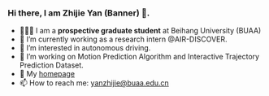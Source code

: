 ### Hi there, I am Zhijie Yan (Banner) 👋.

- 👨🏼‍💻 I am a **prospective graduate student** at Beihang University (BUAA)
- 👯 I’m currently working as a research intern @AIR-DISCOVER.
- 🌱 I’m interested in autonomous driving.
- 🔭 I’m working on Motion Prediction Algorithm and Interactive Trajectory Prediction Dataset.
- 💬 My [homepage](https://yanzhijie.github.io/)
- 📫 How to reach me: yanzhijie@buaa.edu.cn
